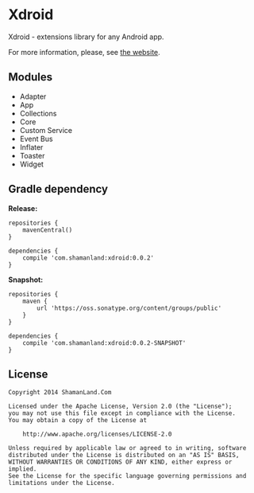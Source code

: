 # Xdroid

Xdroid - extensions library for any Android app.

For more information, please, see [the website][1].

## Modules

- Adapter
- App
- Collections
- Core
- Custom Service
- Event Bus
- Inflater
- Toaster
- Widget

## Gradle dependency

**Release:**

```
repositories {
    mavenCentral()
}

dependencies {
    compile 'com.shamanland:xdroid:0.0.2'
}
```

**Snapshot:**

```
repositories {
    maven {
        url 'https://oss.sonatype.org/content/groups/public'
    }
}

dependencies {
    compile 'com.shamanland:xdroid:0.0.2-SNAPSHOT'
}
```

## License

```
Copyright 2014 ShamanLand.Com

Licensed under the Apache License, Version 2.0 (the "License");
you may not use this file except in compliance with the License.
You may obtain a copy of the License at

    http://www.apache.org/licenses/LICENSE-2.0

Unless required by applicable law or agreed to in writing, software
distributed under the License is distributed on an "AS IS" BASIS,
WITHOUT WARRANTIES OR CONDITIONS OF ANY KIND, either express or implied.
See the License for the specific language governing permissions and
limitations under the License.
```

[1]: http://shamanland.github.io/xdroid
